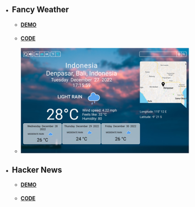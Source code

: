 - ## Fancy Weather

  - #### [DEMO](https://vladislavweb-fancy-weather.netlify.app/)
  - #### [CODE](https://github.com/vladislavweb/fancy-weather)

  - ![app preview](https://github.com/vladislavweb/fancy-weather/blob/master/screenshots/weather.jpg?raw=true)

- ## Hacker News

  - #### [DEMO](https://vladislavweb-news.netlify.app/)
  - #### [CODE](https://github.com/vladislavweb/test-5)
